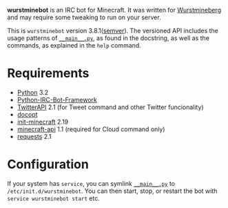 **wurstminebot** is an IRC bot for Minecraft. It was written for [Wurstmineberg](http://wurstmineberg.de/) and may require some tweaking to run on your server.

This is `wurstminebot` version 3.8.1([semver](http://semver.org/)). The versioned API includes the usage patterns of [`__main__.py`](wurstminebot/__main__.py), as found in the docstring, as well as the commands, as explained in the `help` command.

Requirements
============

*   [Python](http://python.org/) 3.2
*   [Python-IRC-Bot-Framework](https://github.com/fenhl/Python-IRC-Bot-Framework)
*   [TwitterAPI](https://github.com/geduldig/TwitterAPI) 2.1 (for Tweet command and other Twitter funcionality)
*   [docopt](http://docopt.org/)
*   [init-minecraft](https://github.com/wurstmineberg/init-minecraft) 2.19
*   [minecraft-api](https://github.com/wurstmineberg/minecraft-api) 1.1 (required for Cloud command only)
*   [requests](http://www.python-requests.org/) 2.1

Configuration
=============

If your system has `service`, you can symlink [`__main__.py`](wurstminebot/__main__.py) to `/etc/init.d/wurstminebot`. You can then start, stop, or restart the bot with `service wurstminebot start` etc.
